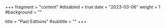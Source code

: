+++
fragment = "content"
#disabled = true
date = "2023-03-06"
weight = 1
#background = ""

title = "Past Editions"
#subtitle = ""
+++
